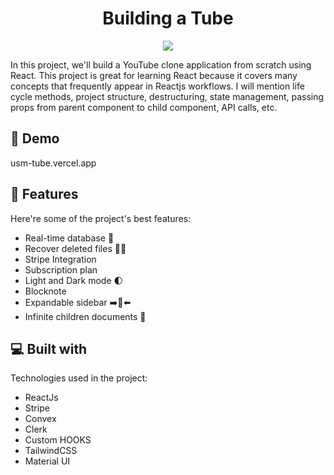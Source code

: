 <h1 align="center" id="title">Building a Tube  </h1>

<p align="center"> <a href="https://usm-tube.vercel.app/"><img src="https://i.postimg.cc/vH8GwwYH/Screenshot-2023-12-16-173108.png"> </a></p>

<p id="description">In this project, we'll build a YouTube clone application from scratch using React. This project is great for learning React because it covers many concepts that frequently appear in Reactjs workflows. I will mention life cycle methods, project structure, destructuring, state management, passing props from parent component to child component, API calls, etc.</p>

<h2>🚀 Demo</h2>

usm-tube.vercel.app

<h2>🧐 Features</h2>

Here're some of the project's best features:

- Real-time database 🔗
- Recover deleted files 🔄📄
- Stripe Integration
- Subscription plan
- Light and Dark mode 🌓
- Blocknote
- Expandable sidebar ➡️🔀⬅️
- Infinite children documents 🌲

<h2>💻 Built with</h2>

Technologies used in the project:

- ReactJs
- Stripe
- Convex
- Clerk
- Custom HOOKS
- TailwindCSS
- Material UI


